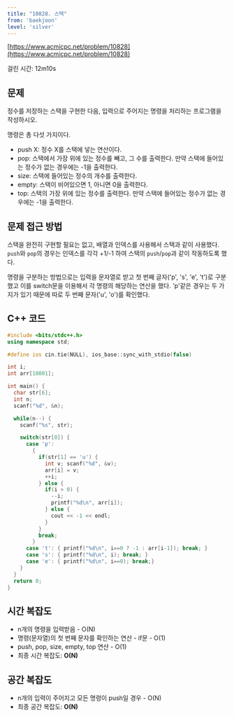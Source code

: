 ```yaml
---
title: "10828. 스택"
from: 'baekjoon'
level: 'silver'
---
```



[https://www.acmicpc.net/problem/10828](https://www.acmicpc.net/problem/10828)

걸린 시간: 12m10s 

## 문제 
정수를 저장하는 스택을 구현한 다음, 입력으로 주어지는 명령을 처리하는 프로그램을 작성하시오.

명령은 총 다섯 가지이다.

- push X: 정수 X를 스택에 넣는 연산이다.
- pop: 스택에서 가장 위에 있는 정수를 빼고, 그 수를 출력한다. 만약 스택에 들어있는 정수가 없는 경우에는 -1을 출력한다.
- size: 스택에 들어있는 정수의 개수를 출력한다.
- empty: 스택이 비어있으면 1, 아니면 0을 출력한다.
- top: 스택의 가장 위에 있는 정수를 출력한다. 만약 스택에 들어있는 정수가 없는 경우에는 -1을 출력한다.

## 문제 접근 방법 
스택을 완전히 구현할 필요는 없고, 배열과 인덱스를 사용해서 스택과 같이 사용했다.
`push`와 `pop`의 경우는 인덱스를 각각 +1/-1 하여 스택의 `push`/`pop`과 같이 작동하도록 했다.

명령을 구분하는 방법으로는 입력을 문자열로 받고 첫 번째 글자('p', 's', 'e', 't')로 구분했고 이를 switch문을 이용해서 각 명령의 해당하는 연산을 했다.
'p'같은 경우는 두 가지가 있기 때문에 따로 두 번째 문자('u', 'o')를 확인했다.

## C++ 코드

```cpp
#include <bits/stdc++.h>
using namespace std;

#define ios cin.tie(NULL), ios_base::sync_with_stdio(false)

int i;
int arr[10001];

int main() {
  char str[6];
  int n;
  scanf("%d", &n);

  while(n--) {
    scanf("%s", str);

    switch(str[0]) {
      case 'p': 
        {
          if(str[1] == 'u') {
            int v; scanf("%d", &v);
            arr[i] = v;
            ++i;
          } else {
            if(i > 0) {
              --i;
              printf("%d\n", arr[i]);
            } else {
              cout << -1 << endl;
            }
          }
          break;
        }
      case 't': { printf("%d\n", i==0 ? -1 : arr[i-1]); break; }
      case 's': { printf("%d\n", i); break; }
      case 'e': { printf("%d\n", i==0); break;}
    }
  }
  return 0;
}
```

## 시간 복잡도
- n개의 명령을 입력받음 - O(N)
- 명령(문자열)의 첫 번째 문자를 확인하는 연산 - if문 - O(1)
- push, pop, size, empty, top 연산 - O(1)
- 최종 시간 복잡도: **O(N)**

## 공간 복잡도
- n개의 입력이 주어지고 모든 명령이 push일 경우 - O(N)
- 최종 공간 복잡도: **O(N)**